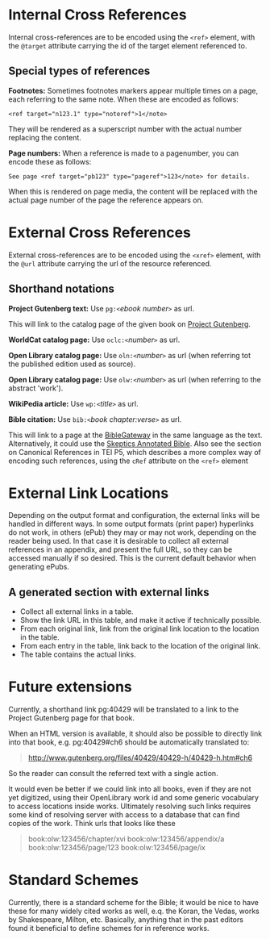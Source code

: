 # Internal Cross References #

Internal cross-references are to be encoded using the `<ref>` element, with the `@target` attribute carrying the id of the target element referenced to.

## Special types of references ##

**Footnotes:** Sometimes footnotes markers appear multiple times on a page, each referring to the same note. When these are encoded as follows:

`<ref target="n123.1" type="noteref">1</note>`

They will be rendered as a superscript number with the actual number replacing the content.

**Page numbers:** When a reference is made to a pagenumber, you can encode these as follows:

`See page <ref target="pb123" type="pageref">123</note> for details.`

When this is rendered on page media, the content will be replaced with the actual page number of the page the reference appears on.

# External Cross References #

External cross-references are to be encoded using the `<xref>` element, with the `@url` attribute carrying the url of the resource referenced.

## Shorthand notations ##

**Project Gutenberg text:** Use `pg:<`_ebook number_`>` as url.

This will link to the catalog page of the given book on [Project Gutenberg](http://www.gutenberg.org).

**WorldCat catalog page:** Use `oclc:<`_number_`>` as url.

**Open Library catalog page:** Use `oln:<`_number_`>` as url (when referring tot the published edition used as source).

**Open Library catalog page:** Use `olw:<`_number_`>` as url (when referring to the abstract 'work').

**WikiPedia article:** Use `wp:<`_title_`>` as url.

**Bible citation:** Use `bib:<`_book chapter:verse_`>` as url.

This will link to a page at the [BibleGateway](http://www.biblegateway.com/passage/?search=job%201:21&version=NIV) in the same language as the text. Alternatively, it could use the [Skeptics Annotated Bible](http://skepticsannotatedbible.com/job/1.html#21). Also see the section on Canonical References in TEI P5, which describes a more complex way of encoding such references, using the `cRef` attribute on the `<ref>` element

# External Link Locations #

Depending on the output format and configuration, the external links will be handled in different ways. In some output formats (print paper) hyperlinks do not work, in others (ePub) they may or may not work, depending on the reader being used. In that case it is desirable to collect all external references in an appendix, and present the full URL, so they can be accessed manually if so desired. This is the current default behavior when generating ePubs.

## A generated section with external links ##

  * Collect all external links in a table.
  * Show the link URL in this table, and make it active if technically possible.
  * From each original link, link from the original link location to the location in the table.
  * From each entry in the table, link back to the location of the original link.
  * The table contains the actual links.

# Future extensions #

Currently, a shorthand link pg:40429 will be translated to a link to the Project Gutenberg page for that book.

When an HTML version is available, it should also be possible to directly link into that book, e.g. pg:40429#ch6 should be automatically translated to:

> http://www.gutenberg.org/files/40429/40429-h/40429-h.htm#ch6

So the reader can consult the referred text with a single action.

It would even be better if we could link into all books, even if they are not yet digitized, using their OpenLibrary work id and some generic vocabulary to access locations inside works. Ultimately resolving such links requires some kind of resolving server with access to a database that can find copies of the work. Think urls that looks like these

> book:olw:123456/chapter/xvi
> book:olw:123456/appendix/a
> book:olw:123456/page/123
> book:olw:123456/page/ix

# Standard Schemes #

Currently, there is a standard scheme for the Bible; it would be nice to have these for many widely cited works as well, e.q. the Koran, the Vedas, works by Shakespeare, Milton, etc. Basically, anything that in the past editors found it beneficial to define schemes for in reference works.